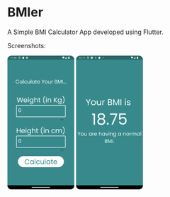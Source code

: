 # BMIer

A Simple BMI Calculator App developed using Flutter.

Screenshots:

<img src="https://github.com/Chemilas/BMI-Calculator-App/blob/main/Screenshot_1.png" width=30% height=30%> <img src="https://github.com/Chemilas/BMI-Calculator-App/blob/main/Screenshot_2.png" width=30% height=30%>

